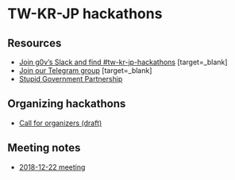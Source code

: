# TW-KR-JP hackathons

## Resources
- [Join g0v’s Slack and find #tw-kr-jp-hackathons](http://join.g0v.tw/) [target=_blank]
- [Join our Telegram group](https://t.me/joinchat/A0WfxxcYefz5X6eVxgBpFQ) [target=_blank]
- [Stupid Government Partnership](https://g0v.hackmd.io/Srw9A6qoS-2PHBhbyZZIDw?view)

## Organizing hackathons
- [Call for organizers (draft)](https://g0v.hackmd.io/wHkVw0d5Q_i8PNIYetmiiw?view)

## Meeting notes
- [2018-12-22 meeting](https://g0v.hackmd.io/WMNDVxhjTki2obtP9ncJrw?view)